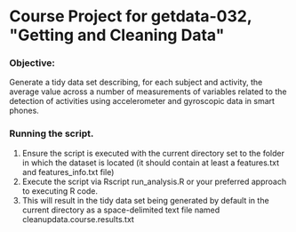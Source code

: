 # Course Project for getdata-032, "Getting and Cleaning Data"

### Objective: 
Generate a tidy data set describing, for each subject and activity, the average value across a number of measurements of variables related to the detection of activities using accelerometer and gyroscopic data in smart phones.

### Running the script.

1. Ensure the script is executed with the current directory set to the folder in which the dataset is located (it should contain at least a features.txt and features_info.txt file)
2. Execute the script via
	Rscript run_analysis.R
or your preferred approach to executing R code.
3. This will result in the tidy data set being generated by default in the current directory as a space-delimited text file named cleanupdata.course.results.txt